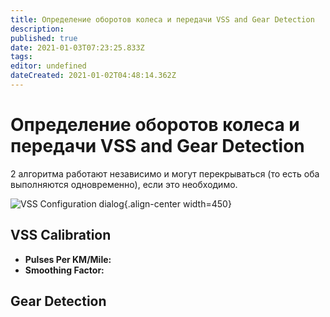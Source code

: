 ```yaml
---
title: Определение оборотов колеса и передачи VSS and Gear Detection
description: 
published: true
date: 2021-01-03T07:23:25.833Z
tags: 
editor: undefined
dateCreated: 2021-01-02T04:48:14.362Z
---
```


# Определение оборотов колеса и передачи VSS and Gear Detection

2 алгоритма работают независимо и могут перекрываться (то есть оба выполняются одновременно), если это необходимо. 

![VSS Configuration dialog](/img/accessories/vss_settings.png){.align-center width=450}

## VSS Calibration
- **Pulses Per KM/Mile:**
- **Smoothing Factor:** 

## Gear Detection


